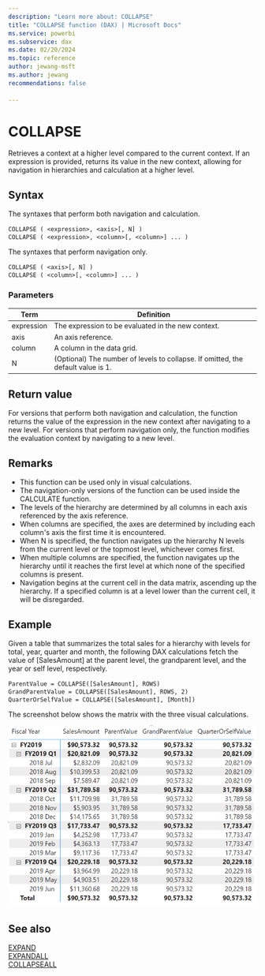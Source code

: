 ```yaml
---
description: "Learn more about: COLLAPSE"
title: "COLLAPSE function (DAX) | Microsoft Docs"
ms.service: powerbi
ms.subservice: dax
ms.date: 02/20/2024
ms.topic: reference
author: jewang-msft
ms.author: jewang
recommendations: false

---
```


# COLLAPSE

Retrieves a context at a higher level compared to the current context. If an expression is provided, returns its value in the new context, allowing for navigation in hierarchies and calculation at a higher level.

## Syntax

The syntaxes that perform both navigation and calculation.
```dax
COLLAPSE ( <expression>, <axis>[, N] )
COLLAPSE ( <expression>, <column>[, <column>] ... )
```

The syntaxes that perform navigation only.
```dax
COLLAPSE ( <axis>[, N] )
COLLAPSE ( <column>[, <column>] ... )
```

### Parameters

|Term|Definition|
|--------|--------------|
|expression|The expression to be evaluated in the new context.|
|axis|An axis reference.|
|column|A column in the data grid.|
|N|(Optional) The number of levels to collapse. If omitted, the default value is 1.|

## Return value

For versions that perform both navigation and calculation, the function returns the value of the expression in the new context after navigating to a new level.
For versions that perform navigation only, the function modifies the evaluation context by navigating to a new level.

## Remarks

* This function can be used only in visual calculations.
* The navigation-only versions of the function can be used inside the CALCULATE function.
* The levels of the hierarchy are determined by all columns in each axis referenced by the axis reference.
* When columns are specified, the axes are determined by including each column's axis the first time it is encountered.
* When N is specified, the function navigates up the hierarchy N levels from the current level or the topmost level, whichever comes first.
* When multiple columns are specified, the function navigates up the hierarchy until it reaches the first level at which none of the specified columns is present.
* Navigation begins at the current cell in the data matrix, ascending up the hierarchy. If a specified column is at a level lower than the current cell, it will be disregarded.

## Example

Given a table that summarizes the total sales for a hierarchy with levels for total, year, quarter and month, the following DAX calculations fetch the value of [SalesAmount] at the parent level, the grandparent level, and the year or self level, respectively.

```dax
ParentValue = COLLAPSE([SalesAmount], ROWS)
GrandParentValue = COLLAPSE([SalesAmount], ROWS, 2)
QuarterOrSelfValue = COLLAPSE([SalesAmount], [Month])
```

The screenshot below shows the matrix with the three visual calculations.

![DAX visual calculation](media/dax-queries/dax-visualcalc-collapse.png)

## See also

[EXPAND](expand-function-dax.md)  
[EXPANDALL](expandall-function-dax.md)  
[COLLAPSEALL](collapseall-function-dax.md)  


